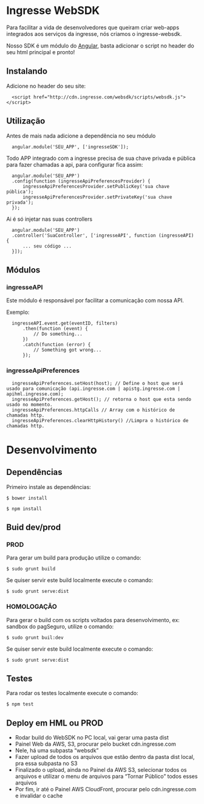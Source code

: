 # Ingresse WebSDK

Para facilitar a vida de desenvolvedores que queiram criar web-apps integrados aos serviços da ingresse, nós criamos o ingresse-websdk.

Nosso SDK é um módulo do [Angular](https://angularjs.org/), basta adicionar o script no header do seu html principal e pronto!


## Instalando

Adicione no header do seu site:

```
  <script href="http://cdn.ingresse.com/websdk/scripts/websdk.js"></script>
```


## Utilização

Antes de mais nada adicione a dependência no seu módulo

```
  angular.module('SEU_APP', ['ingresseSDK']);
```

Todo APP integrado com a ingresse precisa de sua chave privada e pública para fazer chamadas a api, para configurar fica assim:

```
  angular.module('SEU_APP')
  .config(function (ingresseApiPreferencesProvider) {
      ingresseApiPreferencesProvider.setPublicKey('sua chave pública');
      ingresseApiPreferencesProvider.setPrivateKey('sua chave privada');
  });
```

Ai é só injetar nas suas controllers

```
  angular.module('SEU_APP')
  .controller('SuaController', ['ingresseAPI', function (ingresseAPI) {
      ... seu código ...
  }]);
```


## Módulos

### ingresseAPI

Este módulo é responsável por facilitar a comunicação com nossa API.

Exemplo:
```
  ingresseAPI.event.get(eventID, filters)
      .then(function (event) {
          // Do something...
      })
      .catch(function (error) {
          // Something got wrong...
      });
```

### ingresseApiPreferences

```
  ingresseApiPreferences.setHost(host); // Define o host que será usado para comunicação (api.ingresse.com | apistg.ingresse.com | apihml.ingresse.com);
  ingresseApiPreferences.getHost(); // retorna o host que esta sendo usado no momento.
  ingresseApiPreferences.httpCalls // Array com o histórico de chamadas http.
  ingresseApiPreferences.clearHttpHistory() //Limpra o histórico de chamadas http.
```


# Desenvolvimento

## Dependências

Primeiro instale as dependências:

```
$ bower install

$ npm install
```


## Buid dev/prod

### PROD

Para gerar um build para produção utilize o comando:

```
$ sudo grunt build
```

Se quiser servir este build localmente execute o comando:

```
$ sudo grunt serve:dist
```

### HOMOLOGAÇÃO

Para gerar o build com os scripts voltados para desenvolvimento, ex: sandbox do pagSeguro, utilize o comando:

```
$ sudo grunt buil:dev
```

Se quiser servir este build localmente execute o comando:

```
$ sudo grunt serve:dist
```


## Testes

Para rodar os testes localmente execute o comando:

```
$ npm test
```

## Deploy em HML ou PROD
- Rodar build do WebSDK no PC local, vai gerar uma pasta dist
- Painel Web da AWS, S3, procurar pelo bucket cdn.ingresse.com
- Nele, há uma subpasta “websdk”
- Fazer upload de todos os arquivos que estão dentro da pasta dist local, pra essa subpasta no S3
- Finalizado o upload, ainda no Painel da AWS S3, selecionar todos os arquivos e utilizar o menu de arquivos para “Tornar Público” todos esses arquivos
- Por fim, ir até o Painel AWS CloudFront, procurar pelo cdn.ingresse.com e invalidar o
cache
